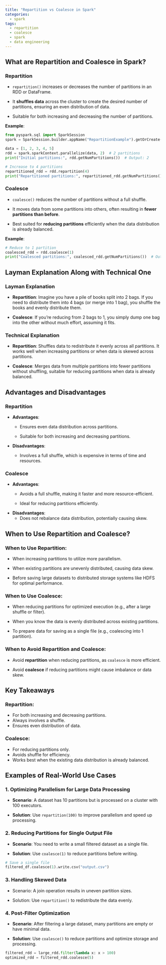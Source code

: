 ```yaml
---
title: "Repartition vs Coalesce in Spark"
categories:
  - spark
tags:
  - repartition
  - coalesce
  - spark
  - data engineering
---
```


## What are Repartition and Coalesce in Spark?
### Repartition
- `repartition()` increases or decreases the number of partitions in an RDD or DataFrame.

- It **shuffles data** across the cluster to create the desired number of partitions, ensuring an even distribution of data.

- Suitable for both increasing and decreasing the number of partitions.

**Example**:
```python
from pyspark.sql import SparkSession
spark = SparkSession.builder.appName("RepartitionExample").getOrCreate()

data = [1, 2, 3, 4, 5]
rdd = spark.sparkContext.parallelize(data, 2)  # 2 partitions
print("Initial partitions:", rdd.getNumPartitions())  # Output: 2

# Increase to 4 partitions
repartitioned_rdd = rdd.repartition(4)
print("Repartitioned partitions:", repartitioned_rdd.getNumPartitions())  # Output: 4
```

### Coalesce
- `coalesce()` reduces the number of partitions without a full shuffle.

- It moves data from some partitions into others, often resulting in **fewer partitions than before**.

- Best suited for **reducing partitions** efficiently when the data distribution is already balanced.

**Example**:
```python
# Reduce to 1 partition
coalesced_rdd = rdd.coalesce(1)
print("Coalesced partitions:", coalesced_rdd.getNumPartitions())  # Output: 1
```
## Layman Explanation Along with Technical One
### Layman Explanation
- **Repartition**: Imagine you have a pile of books split into 2 bags. If you need to distribute them into 4 bags (or merge into 1 bag), you shuffle the books and evenly distribute them.

- **Coalesce**: If you’re reducing from 2 bags to 1, you simply dump one bag into the other without much effort, assuming it fits.

### Technical Explanation
- **Repartition**: Shuffles data to redistribute it evenly across all partitions. It works well when increasing partitions or when data is skewed across partitions.

- **Coalesce**: Merges data from multiple partitions into fewer partitions without shuffling, suitable for reducing partitions when data is already balanced.

## Advantages and Disadvantages
### Repartition
- **Advantages**:
    - Ensures even data distribution across partitions.

    - Suitable for both increasing and decreasing partitions.

- **Disadvantages**:
    - Involves a full shuffle, which is expensive in terms of time and resources.
### Coalesce
- **Advantages**:
    - Avoids a full shuffle, making it faster and more resource-efficient.

    - Ideal for reducing partitions efficiently.
- **Disadvantages**:
    - Does not rebalance data distribution, potentially causing skew.

## When to Use Repartition and Coalesce?
### When to Use Repartition:
- When increasing partitions to utilize more parallelism.

- When existing partitions are unevenly distributed, causing data skew.

- Before saving large datasets to distributed storage systems like HDFS for optimal performance.

### When to Use Coalesce:
- When reducing partitions for optimized execution (e.g., after a large shuffle or filter).

- When you know the data is evenly distributed across existing partitions.

- To prepare data for saving as a single file (e.g., coalescing into 1 partition).

### When to Avoid Repartition and Coalesce:
- Avoid **repartition** when reducing partitions, as `coalesce` is more efficient.

- Avoid **coalesce** if reducing partitions might cause imbalance or data skew.

## Key Takeaways
### Repartition:

- For both increasing and decreasing partitions.
- Always involves a shuffle.
- Ensures even distribution of data.

### Coalesce:

- For reducing partitions only.
- Avoids shuffle for efficiency.
- Works best when the existing data distribution is already balanced.

## Examples of Real-World Use Cases
### 1. Optimizing Parallelism for Large Data Processing
- **Scenario**: A dataset has 10 partitions but is processed on a cluster with 100 executors.

- **Solution**: Use `repartition(100)` to improve parallelism and speed up processing.

### 2. Reducing Partitions for Single Output File
- **Scenario**: You need to write a small filtered dataset as a single file.

- **Solution**: Use `coalesce(1)` to reduce partitions before writing.
```python
# Save a single file
filtered_df.coalesce(1).write.csv("output.csv")
```

### 3. Handling Skewed Data
- Scenario: A join operation results in uneven partition sizes.

- Solution: Use `repartition()` to redistribute the data evenly.

### 4. Post-Filter Optimization
- **Scenario**: After filtering a large dataset, many partitions are empty or have minimal data.

- **Solution**: Use `coalesce()` to reduce partitions and optimize storage and processing.
```python
filtered_rdd = large_rdd.filter(lambda x: x > 100)
optimized_rdd = filtered_rdd.coalesce(5)
```